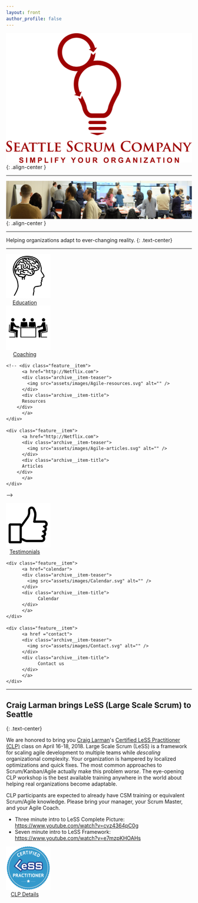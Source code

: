 ```yaml
---
layout: front
author_profile: false
---
```


![Seattle Scrum Company](assets/images/Seattle-Scrum-Company-1024.png){: .align-center }

----

![CSM class](assets/images/NYC-CSM-class.jpg){: .align-center }

----
Helping organizations adapt to ever-changing reality.
{: .text-center}

----

<style>

.archive__item-teaser img {
    max-width: 40%;
}

.archive__item-teaser {
   text-align: center;
}

.archive__item-title {
  text-align: center;
}

@media screen and (min-width: 600px) {
  .archive__item-teaser img {
      max-width: 120px;
  }

  .feature__item {
    width: 20%;
  }
  .feature__item:nth-child(3n+1) {
    clear:none;
  }
  .feature__item:nth-child(3n+2) {
    margin-left:0
  }
  .feature__item:nth-child(3n+3) {
    margin-left:0
  }
}

</style>


<div class="feature__wrapper">

<div class="feature__item">
   <a href="education">
   <div class="archive__item-teaser">
      <img src="assets/images/Agile-education.svg" alt=""/>
   </div>
   <div class="archive__item-title">
		  Education
   </div>
   </a>
</div>

<div class="feature__item">
   <a href="coaching">
   <div class="archive__item-teaser">
      <img src="assets/images/Agile-coaching.svg" alt="" />
   </div>
   <div class="archive__item-title">
      Coaching
   </div>
   </a>
</div>
  
    <!-- <div class="feature__item">
		  <a href="http://Netflix.com">
          <div class="archive__item-teaser">
            <img src="assets/images/Agile-resources.svg" alt="" />
          </div>
          <div class="archive__item-title">
		  Resources
        </div>
		  </a>
    </div>
  
    <div class="feature__item">
		  <a href="http://Netflix.com">
          <div class="archive__item-teaser">
            <img src="assets/images/Agile-articles.svg" alt="" />
          </div>
          <div class="archive__item-title">
		  Articles
        </div>
		  </a>
    </div>
   -->
    <div class="feature__item">
		  <a href="testimonials">
          <div class="archive__item-teaser">
            <img src="assets/images/Testimonials.svg" alt="" />
          </div>
          <div class="archive__item-title">
		        Testimonials
          </div>
		  </a>
    </div>

    <div class="feature__item">
		  <a href="calendar">
          <div class="archive__item-teaser">
            <img src="assets/images/Calendar.svg" alt="" />
          </div>
          <div class="archive__item-title">
		        Calendar
          </div>
		  </a>
    </div>

    <div class="feature__item">
		  <a href ="contact">
          <div class="archive__item-teaser">
            <img src="assets/images/Contact.svg" alt="" />
          </div>
          <div class="archive__item-title">
		        Contact us
          </div>
		  </a>
    </div>


</div>

----

## Craig Larman brings LeSS (Large Scale Scrum) to Seattle 
{: .text-center}

We are honored to bring you [Craig Larman](https://www.amazon.com/Craig-Larman/e/B000APVUN6)'s [Certified LeSS Practitioner (CLP)](education#certified-less-practitioner-principles-to-practices-clp) class on April 16-18, 2018.  Large Scale Scrum (LeSS) is a framework for scaling agile development to multiple teams while *descaling* organizational complexity.  Your organization is hampered by localized optimizations and quick fixes.  The most common approaches to Scrum/Kanban/Agile actually make this problem *worse*.  The eye-opening CLP workshop is the best available training anywhere in the world about helping real organizations become adaptable.

CLP participants are expected to already have CSM training or equivalent Scrum/Agile knowledge.  Please bring your manager, your Scrum Master, and your Agile Coach.

* Three minute intro to LeSS Complete Picture: <https://www.youtube.com/watch?v=cvz4364pC0g>
* Seven minute intro to LeSS Framework: <https://www.youtube.com/watch?v=e7mzpKHOAHs>

<div class="feature__wrapper">

<div class="feature__item">
   <a href="education#certified-less-practitioner-principles-to-practices-clp">
   <div class="archive__item-teaser">
      <img src="assets/images/CLP.png" alt="" />
   </div>
   <div class="archive__item-title">
      CLP Details
   </div>
   </a>
</div>

</div>
